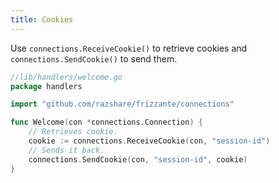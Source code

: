 ```yaml
---
title: Cookies
---
```


Use `connections.ReceiveCookie()` to retrieve cookies and `connections.SendCookie()` to send them.

```go
//lib/handlers/welcome.go
package handlers

import "github.com/razshare/frizzante/connections"

func Welcome(con *connections.Connection) {
    // Retrieves cookie.
    cookie := connections.ReceiveCookie(con, "session-id")
    // Sends it back.
    connections.SendCookie(con, "session-id", cookie)
}
```